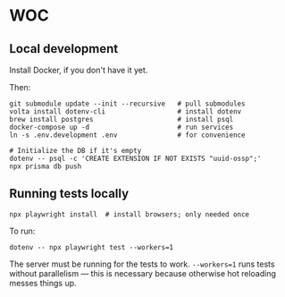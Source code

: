# WOC

## Local development

Install Docker, if you don't have it yet.

Then:

```
git submodule update --init --recursive   # pull submodules
volta install dotenv-cli                  # install dotenv
brew install postgres                     # install psql
docker-compose up -d                      # run services
ln -s .env.development .env               # for convenience

# Initialize the DB if it's empty
dotenv -- psql -c 'CREATE EXTENSION IF NOT EXISTS "uuid-ossp";'
npx prisma db push
```

## Running tests locally

```
npx playwright install  # install browsers; only needed once
```

To run:

```
dotenv -- npx playwright test --workers=1
```

The server must be running for the tests to work. `--workers=1` runs tests without parallelism — this is necessary because otherwise hot reloading messes things up.
